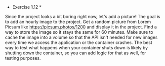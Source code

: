 * Exercise 1.12 *

Since the project looks a bit boring right now, let's add a picture!
The goal is to add an hourly image to the project.
Get a random picture from Lorem Picsum like https://picsum.photos/1200 and display it in the project. Find a way to store the image so it stays the same for 60 minutes.
Make sure to cache the image into a volume so that the API isn't needed for new images every time we access the application or the container crashes.
The best way to test what happens when your container shuts down is likely by shutting down the container, so you can add logic for that as well, for testing purposes.